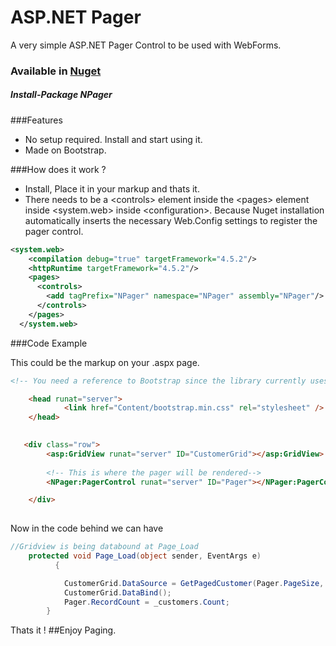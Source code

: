 # ASP.NET Pager
A very simple ASP.NET Pager Control to be used with WebForms.

### Available in [Nuget](https://www.nuget.org/packages/NPager/)
##### Install-Package NPager

###Features
- No setup required. Install and start using it.
- Made on Bootstrap.

###How does it work ?
- Install, Place it in your markup and thats it.
- There needs to be a \<controls> element inside the \<pages> element inside \<system.web> inside \<configuration>. Because Nuget installation automatically inserts the necessary Web.Config settings to register the pager control.
```XML
<system.web>
    <compilation debug="true" targetFramework="4.5.2"/>
    <httpRuntime targetFramework="4.5.2"/>
    <pages>
      <controls>
        <add tagPrefix="NPager" namespace="NPager" assembly="NPager"/> <-- This is automatically inserted. 
      </controls>
    </pages>
  </system.web>
```

###Code Example

This could be the markup on your .aspx page.
```HTML
<!-- You need a reference to Bootstrap since the library currently uses bootstrap classes for styling-->

    <head runat="server">
            <link href="Content/bootstrap.min.css" rel="stylesheet" />
    </head>

    
   <div class="row">
        <asp:GridView runat="server" ID="CustomerGrid"></asp:GridView>
        
        <!-- This is where the pager will be rendered-->
        <NPager:PagerControl runat="server" ID="Pager"></NPager:PagerControl>

    </div>
        
```
Now in the code behind we can have
```C#
//Gridview is being databound at Page_Load
    protected void Page_Load(object sender, EventArgs e)
          {

            CustomerGrid.DataSource = GetPagedCustomer(Pager.PageSize, Pager.Offset);//Get Data From Database or somewhere
            CustomerGrid.DataBind();
            Pager.RecordCount = _customers.Count;
        }
```
  Thats it !
  ##Enjoy Paging.
